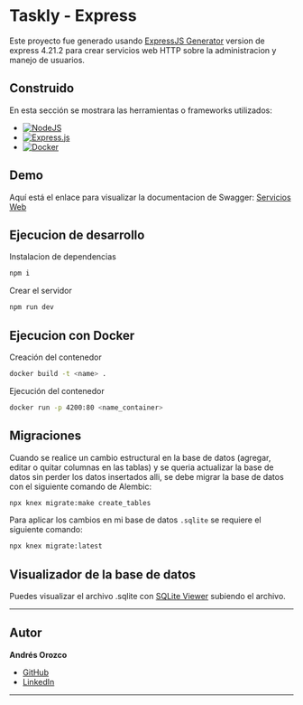 # Taskly - Express

Este proyecto fue generado usando [ExpressJS Generator](https://expressjs.com/en/starter/generator.html) version de express 4.21.2 para crear servicios web HTTP sobre la administracion y manejo de usuarios.

## Construido

En esta sección se mostrara las herramientas o frameworks utilizados:

- [![NodeJS](https://img.shields.io/badge/Node.js-6DA55F?logo=node.js&logoColor=white)](#)
- [![Express.js](https://img.shields.io/badge/Express.js-%23404d59.svg?logo=express&logoColor=%2361DAFB)](#)
- [![Docker](https://img.shields.io/badge/Docker-2496ED?logo=docker&logoColor=fff)](#)

## Demo

Aquí está el enlace para visualizar la documentacion de Swagger: [Servicios Web](https://fullstack-angular-react-fastapi-express-1.onrender.com/docs/)

## Ejecucion de desarrollo

Instalacion de dependencias

```bash
npm i
```

Crear el servidor

```bash
npm run dev
```

## Ejecucion con Docker

Creación del contenedor
```bash
docker build -t <name> .
```

Ejecución del contenedor
```bash
docker run -p 4200:80 <name_container>
```

## Migraciones

Cuando se realice un cambio estructural en la base de datos (agregar, editar o quitar columnas en las tablas) y se queria actualizar la base de datos sin perder los datos insertados alli, se debe migrar la base de datos con el siguiente comando de Alembic:

```bash
npx knex migrate:make create_tables
```

Para aplicar los cambios en mi base de datos `.sqlite` se requiere el siguiente comando:

```bash
npx knex migrate:latest
```

## Visualizador de la base de datos
Puedes visualizar el archivo .sqlite con [SQLite Viewer](https://sqliteviewer.app/) subiendo el archivo.

---

## Autor

**Andrés Orozco**
- [GitHub](https://github.com/AndresOrozcoDev)
- [LinkedIn](https://www.linkedin.com/in/andresorozcodev/)

---